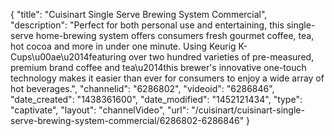 {
    "title": "Cuisinart Single Serve Brewing System Commercial",
    "description": "Perfect for both personal use and entertaining, this single-serve home-brewing system offers consumers fresh gourmet coffee, tea, hot cocoa and more in under one minute. Using Keurig K-Cups\u00ae\u2014featuring over two hundred varieties of pre-measured, premium brand coffee and tea\u2014this brewer's innovative one-touch technology makes it easier than ever for consumers to enjoy a wide array of hot beverages.",
    "channelid": "6286802",
    "videoid": "6286846",
    "date_created": "1438361600",
    "date_modified": "1452121434",
    "type": "captivate",
    "layout": "channelVideo",
    "url": "\/cuisinart\/cuisinart-single-serve-brewing-system-commercial\/6286802-6286846"
}